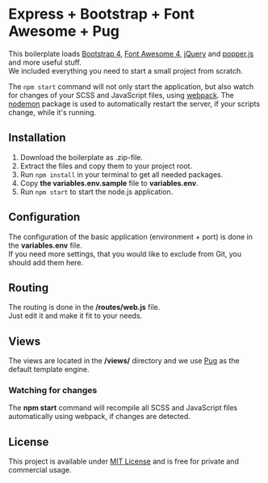 # Express + Bootstrap + Font Awesome + Pug

This boilerplate loads [Bootstrap 4](https://getbootstrap.com/), [Font Awesome 4](https://fontawesome.com/), [jQuery](http://jquery.com/) and [popper.js](https://popper.js.org/) and more useful stuff.  
We included everything you need to start a small project from scratch.

The ```npm start``` command will not only start the application, but also watch for changes of your SCSS and JavaScript files, using [webpack](https://webpack.js.org/). The [nodemon](https://nodemon.io/) package is used to automatically restart the server, if your scripts change, while it's running.

## Installation

1. Download the boilerplate as .zip-file.
1. Extract the files and copy them to your project root.
1. Run ```npm install``` in your terminal to get all needed packages.
1. Copy __the variables.env.sample__ file to __variables.env__.
1. Run ```npm start``` to start the node.js application.

## Configuration

The configuration of the basic application (environment + port) is done in the __variables.env__ file.  
If you need more settings, that you would like to exclude from Git, you should add them here.

## Routing

The routing is done in the __/routes/web.js__ file.  
Just edit it and make it fit to your needs.

## Views

The views are located in the __/views/__ directory and we use [Pug](https://github.com/pugjs/pug) as the default template engine.

### Watching for changes

The __npm start__ command will recompile all SCSS and JavaScript files automatically using webpack, if changes are detected.

## License

This project is available under [MIT License](./License.md) and is free for private and commercial usage.